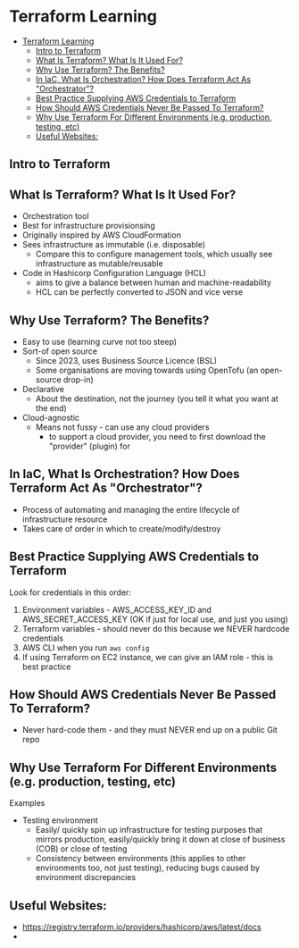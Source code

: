 # Terraform Learning

- [Terraform Learning](#terraform-learning)
  - [Intro to Terraform](#intro-to-terraform)
  - [What Is Terraform? What Is It Used For?](#what-is-terraform-what-is-it-used-for)
  - [Why Use Terraform? The Benefits?](#why-use-terraform-the-benefits)
  - [In IaC, What Is Orchestration? How Does Terraform Act As "Orchestrator"?](#in-iac-what-is-orchestration-how-does-terraform-act-as-orchestrator)
  - [Best Practice Supplying AWS Credentials to Terraform](#best-practice-supplying-aws-credentials-to-terraform)
  - [How Should AWS Credentials Never Be Passed To Terraform?](#how-should-aws-credentials-never-be-passed-to-terraform)
  - [Why Use Terraform For Different Environments (e.g. production, testing, etc)](#why-use-terraform-for-different-environments-eg-production-testing-etc)
  - [Useful Websites:](#useful-websites)

## Intro to Terraform

## What Is Terraform? What Is It Used For?

* Orchestration tool
* Best for infrastructure provisionsing
* Originally inspired by AWS CloudFormation
* Sees infrastructure as immutable (i.e. disposable)
  * Compare this to configure management tools, which usually see infrastructure as mutable/reusable
* Code in Hashicorp Configuration Language (HCL)
  * aims to give a balance between human and machine-readability
  * HCL can be perfectly converted to JSON and vice verse

## Why Use Terraform? The Benefits?

* Easy to use (learning curve not too steep)
* Sort-of open source
  * Since 2023, uses Business Source Licence (BSL) 
  * Some organisations are moving towards using OpenTofu (an open-source drop-in)
* Declarative
  * About the destination, not the journey (you tell it what you want at the end)
* Cloud-agnostic
  * Means not fussy - can use any cloud providers
    * to support a cloud provider, you need to first download the "provider" (plugin) for 

## In IaC, What Is Orchestration? How Does Terraform Act As "Orchestrator"?

* Process of automating and managing the entire lifecycle of infrastructure resource
* Takes care of order in which to create/modify/destroy

## Best Practice Supplying AWS Credentials to Terraform

Look for credentials in this order:
   1. Environment variables - AWS_ACCESS_KEY_ID and AWS_SECRET_ACCESS_KEY (OK if just for local use, and just you using)
   2. Terraform variables - should never do this because we NEVER hardcode credentials
   3. AWS CLI when you run `aws config`
   4. If using Terraform on EC2 instance, we can give an IAM role - this is best practice

## How Should AWS Credentials Never Be Passed To Terraform?
* Never hard-code them - and they must NEVER end up on a public Git repo

## Why Use Terraform For Different Environments (e.g. production, testing, etc)

Examples
* Testing environment
  * Easily/ quickly spin up infrastructure for testing purposes that mirrors production, easily/quickly bring it down at close of business (COB) or close of testing
  * Consistency between environments (this applies to other environments too, not just testing), reducing bugs caused by environment discrepancies

## Useful Websites:
* https://registry.terraform.io/providers/hashicorp/aws/latest/docs
* 